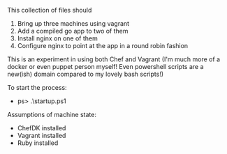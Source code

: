 This collection of files should
1. Bring up three machines using vagrant
2. Add a compiled go app to two of them
3. Install nginx on one of them
4. Configure nginx to point at the app in a round robin fashion

This is an experiment in using both Chef and Vagrant (I'm much more of a docker or even puppet person myself! Even powershell scripts are a new(ish) domain compared to my lovely bash scripts!)

To start the process:
* ps> .\startup.ps1

Assumptions of machine state:
* ChefDK installed
* Vagrant installed
* Ruby installed
